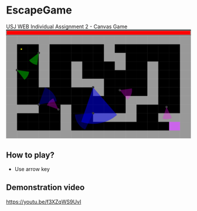 # EscapeGame
USJ WEB Individual Assignment 2 - Canvas Game<Br/>
![sampleImg](/sample.PNG)

## How to play?
* Use arrow key

## Demonstration video
https://youtu.be/f3XZqWS9UvI
